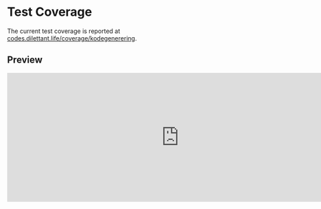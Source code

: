 # Test Coverage

The current test coverage is reported at <a href="https://codes.dilettant.life/coverage/kodegenerering/" target="coverage">codes.dilettant.life/coverage/kodegenerering</a>.

## Preview

<iframe width="800px" height="300px" style="border: 0px;" src="https://codes.dilettant.life/coverage/kodegenerering/"></iframe>
